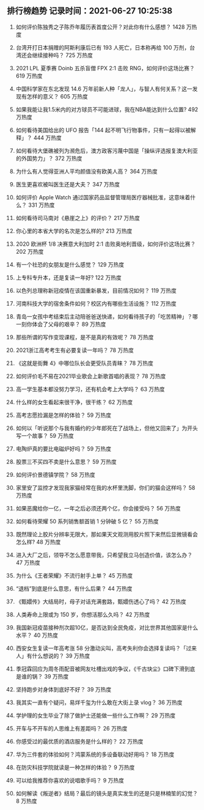 
## 排行榜趋势 记录时间：2021-06-27 10:25:38
  
  1. 如何评价陈独秀之子陈乔年履历表首度公开？对此你有什么感想？ 1428 万热度
    
  2. 台湾开打日本捐赠的阿斯利康后已有 193 人死亡，日本称再给 100 万剂，台湾还会继续接种吗？ 725 万热度
    
  3. 2021 LPL 夏季赛 Doinb 五杀盲僧 FPX 2:1 击败 RNG，如何评价这场比赛？ 619 万热度
    
  4. 中国科学家在东北发现 14.6 万年前新人种「龙人」，与智人有何关系？这一发现有怎样的意义？ 605 万热度
    
  5. 如果我能让我1.5米内的对方球员不可能进球，我在NBA能达到什么位置? 492 万热度
    
  6. 如何看待美国给出的 UFO 报告「144 起不明飞行物事件，只有一起得以被解释」？ 444 万热度
    
  7. 如何看待大堡礁被列为濒危后，澳方政客污蔑中国是「操纵评选报复澳大利亚的外国势力」？ 372 万热度
    
  8. 为什么有人觉得亚洲人平均颜值没有欧美人高？ 364 万热度
    
  9. 医生更喜欢被叫医生还是大夫？ 347 万热度
    
  10. 如何评价 Apple Watch 通过国家药品监督管理局医疗器械批准，这意味着什么？ 331 万热度
    
  11. 如何看待司马南对《悬崖之上》的评价？ 217 万热度
    
  12. 你心里的本省大学的名次是怎么样的? 213 万热度
    
  13. 2020 欧洲杯 1/8 决赛意大利加时 2:1 击败奥地利晋级，如何评价这场比赛？ 202 万热度
    
  14. 有一个社恐的女朋友是什么感觉？ 129 万热度
    
  15. 上专科专升本，还是复读一年好? 122 万热度
    
  16. 以色列总理称新冠疫情在该国重新暴发，目前情况如何？ 119 万热度
    
  17. 河南科技大学的宿舍条件如何？校区内有哪些生活设施？ 112 万热度
    
  18. 青岛一女孩中考结束后主动陪爸爸送快递，如何看待孩子的「吃苦精神」？哪一刻你体会了父母的艰辛？ 89 万热度
    
  19. 那些所谓的写作变现课程，是不是真的有效呢？ 78 万热度
    
  20. 2021浙江高考考生有必要复读一年吗？ 78 万热度
    
  21. 《这就是街舞 4》中哪位队长会更受队员青睐？ 78 万热度
    
  22. 如何评价毛不易在2021毕业歌会上新歌首唱的表现？ 78 万热度
    
  23. 高一学生基本都没努力学习，还有机会考上大学吗？ 63 万热度
    
  24. 什么样的女生看起来很干净，很干练？ 62 万热度
    
  25. 高考志愿捡漏是怎样的体验？ 59 万热度
    
  26. 如何以「听说那个与我有婚约的少年郎死在了战场上，但他又回来了」为开头写一个故事？ 59 万热度
    
  27. 电陶炉真的要比电磁炉好吗？ 59 万热度
    
  28. 股票三不买四不卖是什么意思？ 59 万热度
    
  29. 如何评价景德镇学院？ 58 万热度
    
  30. 家里安了监控才发现我家猫经常在我的水杯里洗脚，你们的猫会这样吗？ 58 万热度
    
  31. 如果恶魔给你一亿，一年之后必须还两个亿，你会接受吗？ 56 万热度
    
  32. 如何看待荣耀 50 系列销售额首销 1 分钟破 5 亿？ 55 万热度
    
  33. 既然理论上胶片分辨率无限大，那如果天文观测用胶片照下来然后显微镜看会怎么样? 48 万热度
    
  34. 进入大厂之后，领导不怎么愿意带我，只希望我立马创造价值，该怎么办？ 47 万热度
    
  35. 为什么《王者荣耀》不流行射手上单？ 45 万热度
    
  36. “退档”到底是什么意思，有什么后果？ 44 万热度
    
  37. 《甄嬛传》大结局时，母子对话充满套路，甄嬛伤透心了吗？ 42 万热度
    
  38. 人类寿命上限或为 150 岁，你想活那么久吗？ 42 万热度
    
  39. 我国新冠疫苗接种剂次超10亿，是否达到全民免疫，对比世界其他国家是什么水平？ 40 万热度
    
  40. 西安女生复读一年高考涨 58 分激动尖叫，高考失利你会选择复读吗？「过来人」有什么想说的？ 39 万热度
    
  41. 季冠霖回应为周冬雨配音被网友吐槽出戏的争议，《千古玦尘》口碑下滑到底是谁的锅？ 39 万热度
    
  42. 坚持跑步对身体到底好不好？ 39 万热度
    
  43. 我其实一直有个疑问，易烊千玺为什么敢在大街上录 vlog？ 36 万热度
    
  44. 学护理的女生毕业了除了做护士还能做一些什么工作啊？ 29 万热度
    
  45. 开车与不开车的人思维上有差距吗？ 26 万热度
    
  46. 你感受过的最优质的酒店服务是什么样的？ 22 万热度
    
  47. 华为三件套的体验如何？鸿蒙系统的多设备联动好用吗？ 18 万热度
    
  48. 在防灾科技学院就读是一种怎样的体验？ 9 万热度
    
  49. 可以给我推荐你喜欢的说唱歌手吗？ 9 万热度
    
  50. 如何解读《叛逆者》结局？最后的镜头是真实发生的还是只是林楠笙的幻觉？ 8 万热度
    